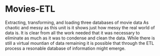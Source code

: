 # Movies-ETL
Extracting, transforming, and loading three databases of movie data 
As chaotic and messy as this unit is it shows just how messy the real world of data is.
It is clear from all the work needed that it was necessary to eliminate as much as it was to condense and clean the data.
While there is still a virtual mountian of data remaining it is possible that through the ETL process a resonable database of information might emerge.
